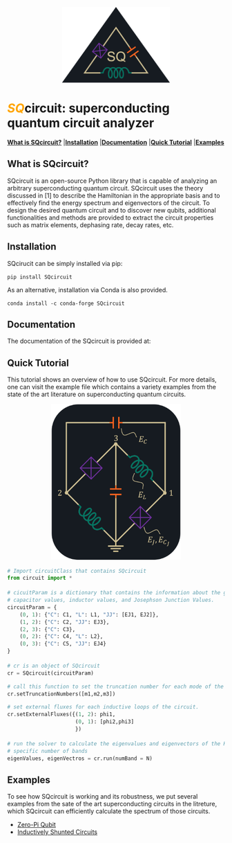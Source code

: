 <p align="center">
<img src = pics/README_logo.png width= 250px" />
</p>

# <span style="color:Orange">*SQ*</span>circuit: superconducting quantum circuit analyzer
[**What is SQcircuit?**](#What-is-SQcircuit?)
|[**Installation**](#Installation)
|[**Documentation**](#Documentation)
|[**Quick Tutorial**](#Quick-Tutorial)
|[**Examples**](#Examples)

## What is SQcircuit?

SQcircuit is an open-source Python library that is capable of analyzing an arbitrary superconducting quantum circuit.
SQcircuit uses the theory discussed in [1] to describe the Hamiltonian in the appropriate basis and to effectively find
the energy spectrum and eigenvectors of the circuit. To design the desired quantum circuit and to discover new qubits, 
additional functionalities and methods are provided to extract the circuit properties such as matrix elements, 
dephasing rate, decay rates, etc.

## Installation
SQcirucit can be simply installed via pip:
```
pip install SQcircuit
```
As an alternative, installation via Conda is also provided.
```
conda install -c conda-forge SQcircuit
```
## Documentation
The documentation of the SQcircuit is provided at:

## Quick Tutorial

This tutorial shows an overview of how to use SQcircuit. For more details, one can visit the example file which
contains a variety examples from the state of the art literature on superconducting quantum circuits.

<p align="center">
<img src = pics/README_zeroPi.png width= "300px" />
</p>


```python
# Import circuitClass that contains SQcircuit
from circuit import *

# cicuitParam is a dictionary that contains the information about the graph structure,
# capacitor values, inductor values, and Josephson Junction Values.
circuitParam = {
    (0, 1): {"C": C1, "L": L1, "JJ": [EJ1, EJ2]},
    (1, 2): {"C": C2, "JJ": EJ3},
    (2, 3): {"C": C3},
    (0, 2): {"C": C4, "L": L2},
    (0, 3): {"C": C5, "JJ": EJ4}
}

# cr is an object of SQcircuit
cr = SQcircuit(circuitParam)
```


```python
# call this function to set the truncation number for each mode of the circuit. 
cr.setTruncationNumbers([m1,m2,m3])
```

```python
# set external fluxes for each inductive loops of the circuit.
cr.setExternalFluxes({(1, 2): phi1,
                      (0, 1): [phi2,phi3]
                      })

# run the solver to calculate the eigenvalues and eigenvectors of the Hamiltonian for 
# specific number of bands
eigenValues, eigenVectros = cr.run(numBand = N)
```

## Examples

To see how SQcircuit is working and its robustness, we put several examples from the sate of the art
superconducting circuits in the litreture, which SQcircuit can efficiently calculate the spectrum of those circuits.

* [Zero-Pi Qubit](https://github.com/stanfordLINQS/Qcircuit/blob/main/examples/zeroPiQubit.ipynb)
* [Inductively Shunted Circuits](https://github.com/stanfordLINQS/Qcircuit/blob/main/examples/inductivelyShunted.ipynb)


